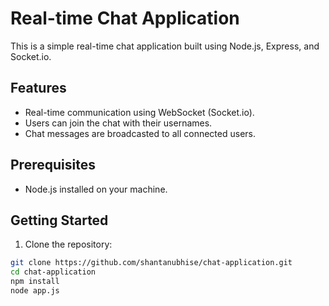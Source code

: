 # Real-time Chat Application

This is a simple real-time chat application built using Node.js, Express, and Socket.io.

## Features

- Real-time communication using WebSocket (Socket.io).
- Users can join the chat with their usernames.
- Chat messages are broadcasted to all connected users.

## Prerequisites

- Node.js installed on your machine.

## Getting Started

1. Clone the repository:

```bash
git clone https://github.com/shantanubhise/chat-application.git
cd chat-application
npm install
node app.js
